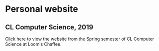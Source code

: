 # Personal website



## CL Computer Science, 2019

[Click here](https://michaelschung.github.io/clcs-website/index.html) to view the website from the Spring semester of CL Computer Science at Loomis Chaffee.